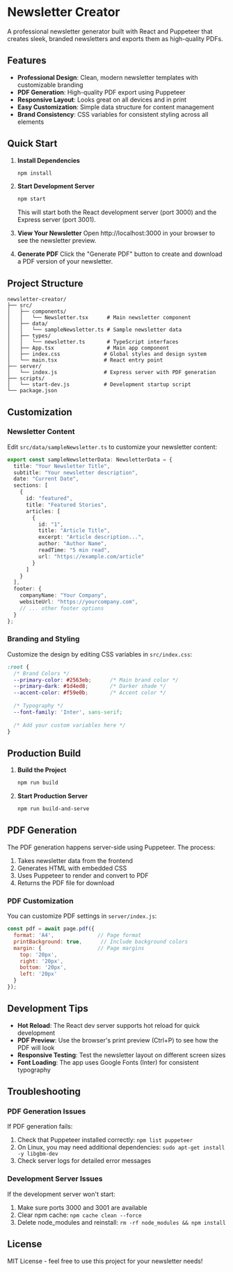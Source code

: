 # Newsletter Creator

A professional newsletter generator built with React and Puppeteer that creates sleek, branded newsletters and exports them as high-quality PDFs.

## Features

- **Professional Design**: Clean, modern newsletter templates with customizable branding
- **PDF Generation**: High-quality PDF export using Puppeteer
- **Responsive Layout**: Looks great on all devices and in print
- **Easy Customization**: Simple data structure for content management
- **Brand Consistency**: CSS variables for consistent styling across all elements

## Quick Start

1. **Install Dependencies**
   ```bash
   npm install
   ```

2. **Start Development Server**
   ```bash
   npm start
   ```
   This will start both the React development server (port 3000) and the Express server (port 3001).

3. **View Your Newsletter**
   Open http://localhost:3000 in your browser to see the newsletter preview.

4. **Generate PDF**
   Click the "Generate PDF" button to create and download a PDF version of your newsletter.

## Project Structure

```
newsletter-creator/
├── src/
│   ├── components/
│   │   └── Newsletter.tsx      # Main newsletter component
│   ├── data/
│   │   └── sampleNewsletter.ts # Sample newsletter data
│   ├── types/
│   │   └── newsletter.ts       # TypeScript interfaces
│   ├── App.tsx                 # Main app component
│   ├── index.css              # Global styles and design system
│   └── main.tsx               # React entry point
├── server/
│   └── index.js               # Express server with PDF generation
├── scripts/
│   └── start-dev.js           # Development startup script
└── package.json
```

## Customization

### Newsletter Content

Edit `src/data/sampleNewsletter.ts` to customize your newsletter content:

```typescript
export const sampleNewsletterData: NewsletterData = {
  title: "Your Newsletter Title",
  subtitle: "Your newsletter description",
  date: "Current Date",
  sections: [
    {
      id: "featured",
      title: "Featured Stories",
      articles: [
        {
          id: "1",
          title: "Article Title",
          excerpt: "Article description...",
          author: "Author Name",
          readTime: "5 min read",
          url: "https://example.com/article"
        }
      ]
    }
  ],
  footer: {
    companyName: "Your Company",
    websiteUrl: "https://yourcompany.com",
    // ... other footer options
  }
};
```

### Branding and Styling

Customize the design by editing CSS variables in `src/index.css`:

```css
:root {
  /* Brand Colors */
  --primary-color: #2563eb;      /* Main brand color */
  --primary-dark: #1d4ed8;       /* Darker shade */
  --accent-color: #f59e0b;       /* Accent color */
  
  /* Typography */
  --font-family: 'Inter', sans-serif;
  
  /* Add your custom variables here */
}
```

## Production Build

1. **Build the Project**
   ```bash
   npm run build
   ```

2. **Start Production Server**
   ```bash
   npm run build-and-serve
   ```

## PDF Generation

The PDF generation happens server-side using Puppeteer. The process:

1. Takes newsletter data from the frontend
2. Generates HTML with embedded CSS
3. Uses Puppeteer to render and convert to PDF
4. Returns the PDF file for download

### PDF Customization

You can customize PDF settings in `server/index.js`:

```javascript
const pdf = await page.pdf({
  format: 'A4',              // Page format
  printBackground: true,      // Include background colors
  margin: {                  // Page margins
    top: '20px',
    right: '20px',
    bottom: '20px',
    left: '20px'
  }
});
```

## Development Tips

- **Hot Reload**: The React dev server supports hot reload for quick development
- **PDF Preview**: Use the browser's print preview (Ctrl+P) to see how the PDF will look
- **Responsive Testing**: Test the newsletter layout on different screen sizes
- **Font Loading**: The app uses Google Fonts (Inter) for consistent typography

## Troubleshooting

### PDF Generation Issues

If PDF generation fails:

1. Check that Puppeteer installed correctly: `npm list puppeteer`
2. On Linux, you may need additional dependencies: `sudo apt-get install -y libgbm-dev`
3. Check server logs for detailed error messages

### Development Server Issues

If the development server won't start:

1. Make sure ports 3000 and 3001 are available
2. Clear npm cache: `npm cache clean --force`
3. Delete node_modules and reinstall: `rm -rf node_modules && npm install`

## License

MIT License - feel free to use this project for your newsletter needs!
